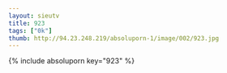 ```yaml
--- 
layout: sieutv
title: 923
tags: ["0k"]
thumb: http://94.23.248.219/absoluporn-1/image/002/923.jpg
---
```

{% include absoluporn key="923" %} 
